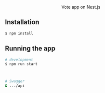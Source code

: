 <p align="center">
  Vote app on Nest.js
</p>

## Installation

```bash
$ npm install
```

## Running the app

```bash
# development
$ npm run start



# Swagger
& .../api

```


